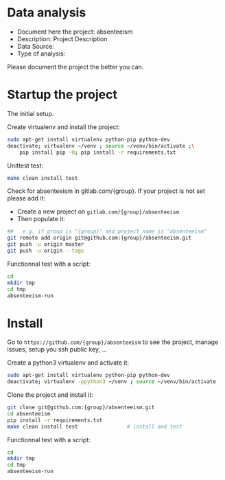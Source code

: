 # Data analysis
- Document here the project: absenteeism
- Description: Project Description
- Data Source:
- Type of analysis:

Please document the project the better you can.

# Startup the project

The initial setup.

Create virtualenv and install the project:
```bash
sudo apt-get install virtualenv python-pip python-dev
deactivate; virtualenv ~/venv ; source ~/venv/bin/activate ;\
    pip install pip -U; pip install -r requirements.txt
```

Unittest test:
```bash
make clean install test
```

Check for absenteeism in gitlab.com/{group}.
If your project is not set please add it:

- Create a new project on `gitlab.com/{group}/absenteeism`
- Then populate it:

```bash
##   e.g. if group is "{group}" and project_name is "absenteeism"
git remote add origin git@github.com:{group}/absenteeism.git
git push -u origin master
git push -u origin --tags
```

Functionnal test with a script:

```bash
cd
mkdir tmp
cd tmp
absenteeism-run
```

# Install

Go to `https://github.com/{group}/absenteeism` to see the project, manage issues,
setup you ssh public key, ...

Create a python3 virtualenv and activate it:

```bash
sudo apt-get install virtualenv python-pip python-dev
deactivate; virtualenv -ppython3 ~/venv ; source ~/venv/bin/activate
```

Clone the project and install it:

```bash
git clone git@github.com:{group}/absenteeism.git
cd absenteeism
pip install -r requirements.txt
make clean install test                # install and test
```
Functionnal test with a script:

```bash
cd
mkdir tmp
cd tmp
absenteeism-run
```
